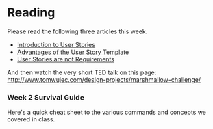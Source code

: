 # Reading

Please read the following three articles this week. 

* [Introduction to User Stories](http://en.wikipedia.org/wiki/User_story)
* [Advantages of the User Story Template](http://www.mountaingoatsoftware.com/blog/advantages-of-the-as-a-user-i-want-user-story-template)
* [User Stories are not Requirements](http://www.scrumalliance.org/community/articles/2010/april/new-to-user-stories)

And then watch the very short TED talk on this page: http://www.tomwujec.com/design-projects/marshmallow-challenge/

### Week 2 Survival Guide

Here's a quick cheat sheet to the various commands and concepts we covered in class.

